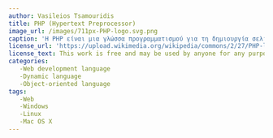 ```yaml
---
author: Vasileios Tsamouridis
title: PHP (Hypertext Preprocessor)
image_url: /images/711px-PHP-logo.svg.png
caption: 'H PHP είναι μια γλώσσα προγραμματισμού για τη δημιουργία σελίδων web με δυναμικό περιεχόμενο. Μια σελίδα PHP περνά από επεξεργασία από ένα συμβατό διακομιστή του Παγκόσμιου Ιστού, ώστε να παραχθεί σε πραγματικό χρόνο το τελικό περιεχόμενο, που είτε θα σταλεί στο πρόγραμμα περιήγησης των επισκεπτών σε μορφή κώδικα HTML ή θα επεξεργασθεί τις εισόδους δίχως να προβάλλει την έξοδο στο χρήστη, αλλά θα τις μεταβιβάσει σε κάποιο άλλο PHP script.'
license_url: 'https://upload.wikimedia.org/wikipedia/commons/2/27/PHP-logo.svg '
license_text: This work is free and may be used by anyone for any purpose.
categories: 
   -Web development language
   -Dynamic language
   -Object-oriented language
tags:
   -Web
   -Windows
   -Linux
   -Mac OS X
---
```

